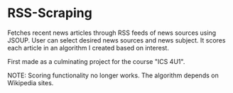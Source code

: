 # RSS-Scraping
Fetches recent news articles through RSS feeds of news sources using JSOUP. User can select desired news sources and news subject. It scores each article in an algorithm I created based on interest.

First made as a culminating project for the course "ICS 4U1".

NOTE: Scoring functionality no longer works. The algorithm depends on Wikipedia sites.
